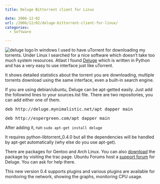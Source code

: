 ```yaml
---
title: Deluge Bittorrent client for Linux

date: 2006-12-02
url: /2006/12/02/deluge-bittorrent-client-for-linux/
categories:
  - Software

---
```

<img align="left" alt="deluge logo" id="image308" src="/uploads/2006/12/deluge192.png" />In windows I used to have uTorrent for downloading my torrents. Under Linux I searched for a nice software which doesn&#8217;t take too much system resources. Atlast I found [Deluge][1] which is written in Python and has a very easy to use interface just like uTorrent.

It shows detailed statistics about the torrent you are downloading, multiple torrents download using the same interface, even a built-in search engine.

If you are using debian/ubuntu, Deluge can be apt-getted easily. Just add the followind lines to your sources.list file. There are two repositories, you can add either one of them.

<pre>deb http://deluge.mynimalistic.net/apt dapper main</pre>

<pre>deb http://espergreen.com/apt dapper main</pre>

After adding it, run `sudo apt-get install deluge`

It requires python-libtorrent_0.4.0 but all the dependencies will be handled by apt-get automatically (why else do you use apt-get).

There are packages for Gentoo and Arch Linux. You can also [download][2] the package by visiting the trac page. Ubuntu Forums host a [support forum][3] for Deluge. You can ask for help there.

This new version 0.4 supports plugins and various plugins are available for monitoring the network, showing the graphs, monitoring CPU usage.

 [1]: http://deluge-torrent.org/
 [2]: http://deluge-torrent.org/trac/wiki/Downloads
 [3]: http://ubuntuforums.org/forumdisplay.php?f=172